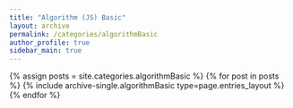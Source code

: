 ```yaml
---
title: "Algorithm (JS) Basic"
layout: archive
permalink: /categories/algorithmBasic
author_profile: true
sidebar_main: true
---
```


{% assign posts = site.categories.algorithmBasic %}
{% for post in posts %} {% include archive-single.algorithmBasic type=page.entries_layout %} {% endfor %}